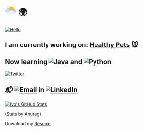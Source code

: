 # <img width="36px" src="/img/sun.svg"></img> 🌍 

<a href="https://ivo-gatzinski.github.io/portfolio" target="_blank"><img alt="Hello" src="https://img.shields.io/badge/Hello-World-blueviolet?logo=github&style=for-the-badge"></a>

## I am currently working on: [Healthy Pets](https://github.com/Ivo-Gatzinski/healthy-pets) 🐭 
## Now learning <img alt="Java" src="https://img.shields.io/badge/-Java-navy?logo=java&style=for-the-badge"></img> and <img alt="Python" src="https://img.shields.io/badge/-Python-yellow?logo=python&style=for-the-badge"></img>

<a href="https://www.twitter.com/IvoGatzinski" target="_blank"> <img alt="Twitter" src="https://img.shields.io/twitter/follow/IvoGatzinski?style=social"></a> 
## 📬 <a href="mailto:ivo.gatzinski@outlook.com"><img alt="Email" src="https://img.shields.io/badge/-Email me!-darkgreen?style=for-the-badge"></img></a> in <a href="https://www.linkedin.com/in/ivo-gatzinski/"><img alt="LinkedIn" src="https://img.shields.io/badge/-LinkedIn-blue?style=for-the-badge"></img></a>

<a href="https://ivo-gatzinski.github.io/portfolio" target="_blank">![Ivo's GitHub Stats](https://github-readme-stats.vercel.app/api?username=Ivo-Gatzinski&show_icons=true&theme=cobalt)</a>

(Stats by [Anurag](https://github.com/anuraghazra/github-readme-stats))

Download my <a href="https://ivo-gatzinski.github.io/portfolio/static/media/resume-gatzinski-ivo.70e10e44.pdf" target="_blank">Resume</a>

<!--
**Ivo-Gatzinski/Ivo-Gatzinski** is a ✨ _special_ ✨ repository because its `README.md` (this file) appears on your GitHub profile.

Here are some ideas to get you started:

- 🔭 I’m currently working on ...
- 🌱 I’m currently learning ...
- 👯 I’m looking to collaborate on ...
- 🤔 I’m looking for help with ...
- 💬 Ask me about ...
- 📫 How to reach me: ...
- 😄 Pronouns: ...
- ⚡ Fun fact: ...
-->
